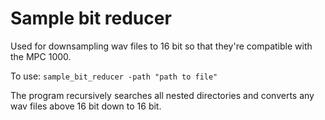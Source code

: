 # Sample bit reducer

Used for downsampling wav files to 16 bit so that they're compatible with the MPC 1000. 

To use:
`sample_bit_reducer -path "path to file"`

The program recursively searches all nested directories and converts any wav files above 16 bit down to 16 bit. 